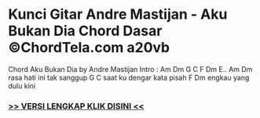 
 # Kunci Gitar Andre Mastijan - Aku Bukan Dia Chord Dasar ©ChordTela.com a20vb


Chord Aku Bukan Dia by Andre Mastijan Intro : Am Dm G C F Dm E.. Am Dm rasa hati ini tak sanggup G C saat ku dengar kata pisah F Dm engkau yang dulu kini

###  <a href="https://shortlighzx.web.app?sq=Kunci Gitar Andre Mastijan - Aku Bukan Dia Chord Dasar ©ChordTela.com"> >> VERSI LENGKAP KLIK DISINI << </a>
